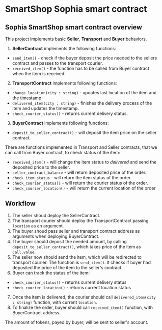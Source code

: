 # SmartShop Sophia smart contract

## Sophia SmartShop smart contract overview
This project implements basic **Seller**, **Transport** and **Buyer** behaviors. 
1. **SellerContract** implements the following functions: 
- `send_item()` - check if the buyer deposit the price needed to the sellers contract and passes to the transport courier.
- `received_item()` - the function has to be called from Buyer contract when the item is received.

2. **TransportContract** implements following functions:
- `change_location(city : string)` - updates last location of the item and the timestamp.
- `delivered_item(city : string)` - finishes the delivery process of the item and updates the timestamp.
- `check_courier_status()` - returns current delivery status.

3. **BuyerContract** implements following functions: 
- `deposit_to_seller_contract()` - will deposit the item price on the seller contract.

There are functions implemented in Transport and Seller contracts, that we can call from Buyer contract, to check status of the item:
- `received_item()` - will change the item status to _delivered_ and send the deposited price to the seller.
- `seller_contract_balance` - will return deposited price of the order.
- `check_item_status` - will return the item status of the order.
- `check_courier_status()` - will return the courier status of the order.
- `check_courier_location()` - will return the current location of the order

## Workflow
1. The seller shoud deploy the SellerContract.
2. The transport courier should deploy the TransportContract passing `location` as an argument.  
3. The buyer shoud pass seller and transport contract address as arguments when deploying BuyerContract.
4. The buyer should deposit the needed amount, by calling `deposit_to_seller_contract()`, which takes price of the item as `Call.value`.
5. The seller now should send the item, which will be redirected to transport courier. The function is `send_item()`. It checks if buyer had deposited the price of the item to the seller's contract.
6. Buyer can track the status of the item:
- `check_courier_status()` - returns current delivery status 
- `check_courier_location()` - returns current location status
7. Once the item is delivered, the courier should call `delivered_item(city : string)` function, with current `location`.
8. To finalize the order, buyer should call `received_item()` function, with BuyerContract address.

The amount of tokens, payed by buyer, will be sent to seller's account.

